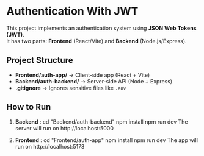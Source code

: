 # Authentication With JWT

This project implements an authentication system using **JSON Web Tokens (JWT)**.  
It has two parts: **Frontend** (React/Vite) and **Backend** (Node.js/Express).

## Project Structure
- **Frontend/auth-app/** → Client-side app (React + Vite)
- **Backend/auth-backend/** → Server-side API (Node + Express)
- **.gitignore** → Ignores sensitive files like `.env`

## How to Run
1. **Backend** :
cd "Backend/auth-backend"
npm install
npm run dev
The server will run on http://localhost:5000

2. **Frontend** :
cd "Frontend/auth-app"
npm install
npm run dev
The app will run on http://localhost:5173

